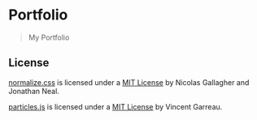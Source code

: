# Portfolio

> My Portfolio

## License

[normalize.css](http://necolas.github.io/normalize.css/) is licensed under a [MIT License](https://github.com/necolas/normalize.css/blob/master/LICENSE.md) by Nicolas Gallagher and Jonathan Neal.

[particles.js](https://github.com/VincentGarreau/particles.js/) is licensed under a [MIT License](https://github.com/VincentGarreau/particles.js/blob/master/LICENSE.md) by Vincent Garreau.
